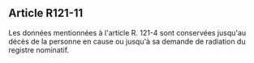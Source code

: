 ## Article R121-11

Les données mentionnées à l'article R. 121-4 sont conservées jusqu'au décès de la personne en cause ou
jusqu'à sa demande de radiation du registre nominatif.

